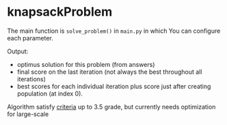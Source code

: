 # knapsackProblem
The main function is `solve_problem()` in `main.py` in which You can configure each parameter.

Output:
- optimus solution for this problem (from answers)
- final score on the last iteration (not always the best throughout all iterations)
- best scores for each individual iteration plus score just after creating population (at index 0).

Algorithm satisfy [criteria](https://moodle2.e-wsb.pl/pluginfile.php/10972988/mod_resource/content/2/AG.pdf) up to 3.5 grade, but currently needs optimization for large-scale
